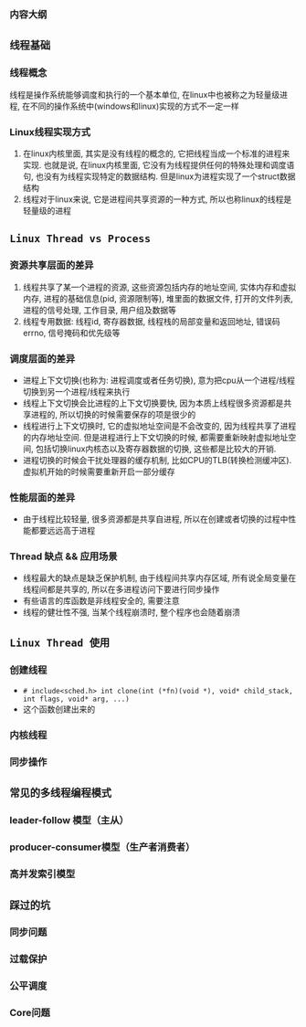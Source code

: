 ### 内容大纲

## **`线程基础`**
### 线程概念
线程是操作系统能够调度和执行的一个基本单位, 在linux中也被称之为轻量级进程, 在不同的操作系统中(windows和linux)实现的方式不一定一样
### Linux线程实现方式
1. 在linux内核里面, 其实是没有线程的概念的, 它把线程当成一个标准的进程来实现. 也就是说, 在linux内核里面, 它没有为线程提供任何的特殊处理和调度语句, 也没有为线程实现特定的数据结构. 但是linux为进程实现了一个struct数据结构
2. 线程对于linux来说, 它是进程间共享资源的一种方式, 所以也称linux的线程是轻量级的进程

## **`Linux Thread vs Process`**
### 资源共享层面的差异
1. 线程共享了某一个进程的资源, 这些资源包括内存的地址空间, 实体内存和虚拟内存, 进程的基础信息(pid, 资源限制等), 堆里面的数据文件, 打开的文件列表, 进程的信号处理, 工作目录, 用户组及数据等
2. 线程专用数据: 线程id, 寄存器数据, 线程栈的局部变量和返回地址, 错误码errno, 信号掩码和优先级等
### 调度层面的差异
* 进程上下文切换(也称为: 进程调度或者任务切换), 意为把cpu从一个进程/线程切换到另一个进程/线程来执行
* 线程上下文切换会比进程的上下文切换要快, 因为本质上线程很多资源都是共享进程的, 所以切换的时候需要保存的项是很少的
* 线程进行上下文切换时, 它的虚拟地址空间是不会改变的, 因为线程共享了进程的内存地址空间. 但是进程进行上下文切换的时候, 都需要重新映射虚拟地址空间, 包括切换linux内核态以及寄存器数据的切换, 这些都是比较大的开销.
* 进程切换的时候会干扰处理器的缓存机制, 比如CPU的TLB(转换检测缓冲区). 虚拟机开始的时候需要重新开启一部分缓存
### 性能层面的差异
* 由于线程比较轻量, 很多资源都是共享自进程, 所以在创建或者切换的过程中性能都要远远高于进程
### Thread 缺点 && 应用场景
* 线程最大的缺点是缺乏保护机制, 由于线程间共享内存区域, 所有说全局变量在线程间都是共享的, 所以在多进程访问下要进行同步操作
* 有些语言的库函数是非线程安全的, 需要注意
* 线程的健壮性不强, 当某个线程崩溃时, 整个程序也会随着崩溃

## **`Linux Thread 使用`**
### 创建线程
* `# include<sched.h> int clone(int (*fn)(void *), void* child_stack, int flags, void* arg, ...)`
* 这个函数创建出来的
### 内核线程
### 同步操作

## **`常见的多线程编程模式`**
### leader-follow 模型（主从）
### producer-consumer模型（生产者消费者）
### 高并发索引模型

## **`踩过的坑`**
### 同步问题
### 过载保护
### 公平调度
### Core问题
